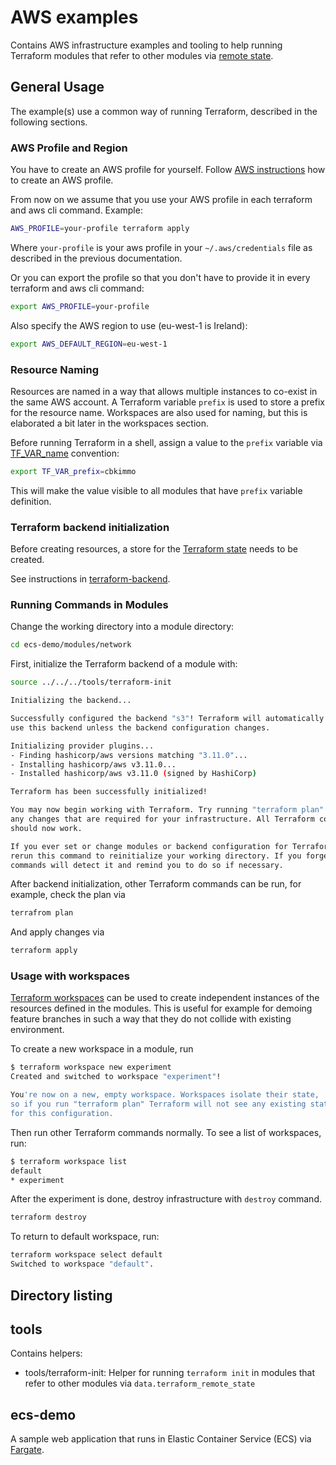 # AWS examples

Contains AWS infrastructure examples and tooling to help running Terraform modules that refer to other modules via [remote state](https://www.terraform.io/docs/providers/terraform/d/remote_state.html).

## General Usage

The example(s) use a common way of running Terraform, described in the following sections.

### AWS Profile and Region

You have to create an AWS profile for yourself. Follow [AWS instructions](https://docs.aws.amazon.com/cli/latest/userguide/cli-configure-profiles.html) how to create an AWS profile.

From now on we assume that you use your AWS profile in each terraform and aws cli command. Example:

```bash
AWS_PROFILE=your-profile terraform apply
```

Where `your-profile` is your aws profile in your `~/.aws/credentials` file as described in the previous documentation.

Or you can export the profile so that you don't have to provide it in every terraform and aws cli command:

```bash
export AWS_PROFILE=your-profile
```

Also specify the AWS region to use (eu-west-1 is Ireland):

```bash
export AWS_DEFAULT_REGION=eu-west-1
```

### Resource Naming

Resources are named in a way that allows multiple instances to co-exist in the same AWS account. A Terraform variable `prefix` is used to store a prefix for the resource name. Workspaces are also used for naming, but this is elaborated a bit later in the workspaces section.

Before running Terraform in a shell, assign a value to the `prefix` variable via [TF_VAR_name](https://www.terraform.io/docs/commands/environment-variables.html#tf_var_name) convention:

```bash
export TF_VAR_prefix=cbkimmo
```

This will make the value visible to all modules that have `prefix` variable definition.

### Terraform backend initialization

Before creating resources, a store for the [Terraform state](https://www.terraform.io/docs/backends/index.html) needs to be created.

See instructions in [terraform-backend](./terraform-backend/README.md).

### Running Commands in Modules

Change the working directory into a module directory:

```bash
cd ecs-demo/modules/network
```

First, initialize the Terraform backend of a module with:

```bash
source ../../../tools/terraform-init

Initializing the backend...

Successfully configured the backend "s3"! Terraform will automatically
use this backend unless the backend configuration changes.

Initializing provider plugins...
- Finding hashicorp/aws versions matching "3.11.0"...
- Installing hashicorp/aws v3.11.0...
- Installed hashicorp/aws v3.11.0 (signed by HashiCorp)

Terraform has been successfully initialized!

You may now begin working with Terraform. Try running "terraform plan" to see
any changes that are required for your infrastructure. All Terraform commands
should now work.

If you ever set or change modules or backend configuration for Terraform,
rerun this command to reinitialize your working directory. If you forget, other
commands will detect it and remind you to do so if necessary.
```

After backend initialization, other Terraform commands can be run, for example, check the plan via

```bash
terrafrom plan
```

And apply changes via

```bash
terraform apply
```

### Usage with workspaces

[Terraform workspaces](https://www.terraform.io/docs/state/workspaces.html) can be used to create independent instances
of the resources defined in the modules. This is useful for example for demoing feature branches in such a way that they
do not collide with existing environment.

To create a new workspace in a module, run

```bash
$ terraform workspace new experiment
Created and switched to workspace "experiment"!

You're now on a new, empty workspace. Workspaces isolate their state,
so if you run "terraform plan" Terraform will not see any existing state
for this configuration.
```

Then run other Terraform commands normally. To see a list of workspaces, run:

```bash
$ terraform workspace list
default
* experiment
```

After the experiment is done, destroy infrastructure with `destroy` command.

```bash
terraform destroy
```

To return to default workspace, run:

```bash
terraform workspace select default
Switched to workspace "default".
```

## Directory listing

## tools

Contains helpers:

* tools/terraform-init: Helper for running `terraform init` in modules that refer to other modules via `data.terraform_remote_state`

## ecs-demo

A sample web application that runs in Elastic Container Service (ECS) via [Fargate](https://docs.aws.amazon.com/AmazonECS/latest/developerguide/AWS_Fargate.html).

